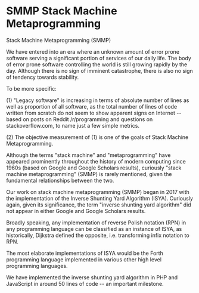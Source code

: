 # SMMP Stack Machine Metaprogramming

Stack Machine Metaprogramming (SMMP)

We have entered into an era where an unknown amount of error prone software serving a significant portion of services of our daily life. The body of error prone software controlling the world is still growing rapidly by the day. Although there is no sign of imminent catastrophe,  there is also no sign of tendency towards stability.

To be more specific:

(1) "Legacy software" is increasing in terms of absolute number of lines as well as proportion of all software, as the total number of lines of code written from scratch do not seem to show apparent signs on Internet -- based on posts on Reddit /r/programming and questions on stackoverflow.com, to name just a few simple metrics.

(2) The objective measurement of (1) is one of the goals of Stack Machine Metaprogramming.

Although the terms "stack machine" and "metaprogramming" have appeared prominently throughout the history of modern computing since 1960s (based on Google and Google Scholars results), curiously "stack machine metaprogramming" (SMMP) is rarely mentioned, given the fundamental relationships between the two.

Our work on stack machine metaprogramming (SMMP) began in 2017 with the implementation of the Inverse Shunting Yard Algorithm (ISYA). Curiously again, given its significance, the term "inverse shunting yard algorithm" did not appear in either Google and Google Scholars results.

Broadly speaking, any implementation of reverse Polish notation (RPN) in any programming language can be classified as an instance of ISYA, as historically, Dijkstra defined the opposite, i.e. transforming infix notation to RPN.

The most elaborate implementations of ISYA would be the Forth programming language implemented in various other high level programming languages.

We have implemented the inverse shunting yard algorithm in PHP and JavaScript in around 50 lines of code -- an important milestone.
